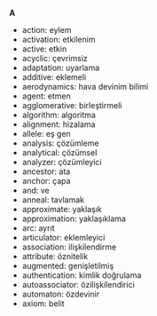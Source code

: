 **A**
* action: eylem
* activation: etkilenim
* active: etkin
* acyclic: çevrimsiz
* adaptation: uyarlama
* additive: eklemeli
* aerodynamics: hava devinim bilimi
* agent: etmen
* agglomerative: birleştirmeli
* algorithm: algoritma
* alignment: hizalama
* allele: eş gen
* analysis:    çözümleme
* analytical: çözümsel
* analyzer: çözümleyici
* ancestor: ata
* anchor: çapa
* and: ve
* anneal: tavlamak
* approximate: yaklaşık
* approximation: yaklaşıklama
* arc: ayrıt
* articulator: eklemleyici
* association: ilişkilendirme
* attribute: öznitelik
* augmented: genişletilmiş
* authentication: kimlik doğrulama
* autoassociator: özilişkilendirici
* automaton: özdevinir
* axiom: belit

